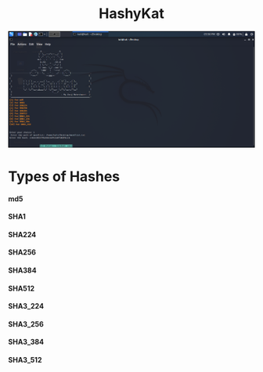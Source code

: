 <h1 align="center"> HashyKat </h1>

![](HashyKat.png)

# Types of Hashes
<h4> md5 </h4>
<h4> SHA1 </h4>
<h4> SHA224 </h4>
<h4> SHA256 </h4>
<h4> SHA384 </h4> 
<h4> SHA512 </h4> 
<h4> SHA3_224 </h4>
<h4> SHA3_256 </h4>
<h4> SHA3_384 </h4> 
<h4> SHA3_512 </h4> 
